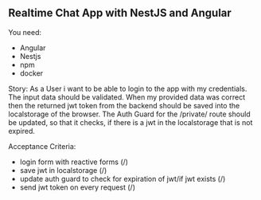 ## Realtime Chat App with NestJS and Angular

You need:

- Angular
- Nestjs
- npm
- docker

Story:
As a User i want to be able to login to the app with my credentials.
The input data should be validated. When my provided data was correct then the returned jwt token from the backend should be saved
into the localstorage of the browser.
The Auth Guard for the /private/ route should be updated, so that it checks, if there is a jwt in the localstorage that is not expired.

Acceptance Criteria:

- login form with reactive forms (/)
- save jwt in localstorage (/)
- update auth guard to check for expiration of jwt/if jwt exists (/)
- send jwt token on every request (/)
